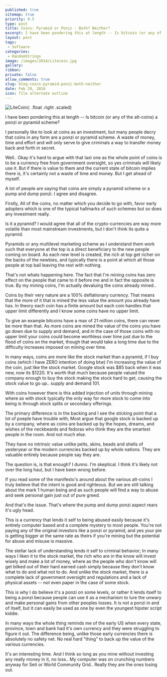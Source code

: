 ```yaml
---
published: true
sitemap: true
priority: 0.5
type: post
title: Coins: Pyramid or Poniz - Both? Neither?
excerpt: I have been pondering this at length -- Is bitcoin (or any of the alt-coins) a ponzi or pyramid scheme? Ponzi maybe, pyramid no.  How can it be one with out the other?
layout: post
tags:
 - Software
categories:
 - RandomStrings
image: /images/2014/Litecoin.jpg
gallery:
ribbon:
private: false
allow_comments: true
slug: blog-coins-pyramid-ponzi-both-neither
date: Feb 29, 2016
icon: file alternate outline
---
```


![LiteCoin](/images/2014/Litecoin.jpg){: .float .right .scaled}

I have been pondering this at length -- Is bitcoin (or any of the alt-coins) a ponzi or pyramid scheme?

I personally like to look at coins as an investment, but many people decry that coins in any form are a ponzi or pyramid scheme.  A waste of money, time and effort and will only serve to give criminals a way to transfer money back and forth in secret.

Well.. Okay it's hard to argue with that last one as the whole point of coins is to be a currency free from government oversight, so yes criminals will likely use it.  But if there is value to them and the current state of bitcoin implies there is, it's certainly not a waste of time and money.  But I get ahead of myself.

A lot of people are saying that coins are simply a pyramid scheme or a pump and dump ponzi.  I agree and disagree.

Firstly, All of the coins, no matter which you decide to go with, favor early adopters which is one of the typical hallmarks of such schemes but so does any investment really.

Is it a pyramid?  I would agree that all of the crypto-currencies are way more volatile than most mainstream investments, but I don't think its quite a pyramid.

Pyramids or any multilevel marketing scheme as I understand them work such that everyone at the top is a direct beneficiary to the new people coming on board.  As each new level is created, the rich at top get richer on the backs of the newbies, and typically there is a point at which all those people at top bail leaving the rest with nothing.

That's not whats happening here. The fact that I'm mining coins has zero effect on the people that came to it before me and in fact the opposite is true.  By my mining coins, I'm actually devaluing the coins already mined..

Coins by their very nature are a 100% deflationary currency.  That means that the more of it that is mined the less value the amount you already have has.  In theory each coin has a finite amount but each coin handles that upper limit differently and I know some coins have no upper limit.  

To give an example bitcoins have a max of 21 million coins, there can never be more than that.  As more coins are mined the value of the coins you have go down due to supply and demand, and in the case of those coins with no upper limit your coins could become worthless over time just due to the flood of coins on the market, though that would take a long time due to the difficulty increases imposed on mining over time.

In many ways, coins are more like the stock market than a pyramid, if I buy coins (which I have ZERO intention of doing btw) I'm increasing the value of the coin, just like the stock market.  Google stock was $85 back when it was new, now its $1220.  It's worth that much because people valued the company enough to buy the stock making the stock hard to get, causing the stock value to go up.. supply and demand 101.

With coins however there is this added injection of units through mining where as with stock typically the only way for more stock to come into being is through stock splits or secondary offerings.

The primary difference is in the backing and I see the sticking point that a lot of poeple have trouble with;  Most argue that google stock is backed up by a company, where as coins are backed up by the hopes, dreams, and wishes of the neckbeards and fedoras who think they are the smartest people in the room. And not much else.

They have no intrinsic value unlike pelts, skins, beads and shells of yesteryear or the modern currencies backed up by whole nations. They are valuable entirely because people say they are. 

The question is, is that enough?  I dunno.  I'm skeptical.  I think it's likely not over the long haul, but I have been wrong before.

If you read some of the manifesto's around about the various alt-coins I truly believe that the intent is good and righteous.  But we are still talking about the mark 1 human being and as such people will find a way to abuse and seek personal gain just out of pure greed.

And that's the issue.  That's where the pump and dump ponzi aspect rears it's ugly head.

This is a currency that lends it self to being abused easily because it's entirely computer based and a complete mystery to most people. You're not paying any of the original investors like a ponzi or pyramid, and yes your pie is getting bigger at the same rate as theirs if you're mining but the potential for abuse and misuse is massive.

The stellar lack of understanding lends it self to criminal behavior; In many ways I liken it to the stock market, the rich who are in the know will invest wisely and make a lot of money, where as the people who don't know will get bilked out of their hard earned cash simply because they don't know what to do and what not to do.  And unlike the stock market, there is a complete lack of government oversight and regulations and a lack of physical assets -- not even paper in the case of some stock.

This is why I do believe it's a ponzi on some levels, or rather it lends itself to being a ponzi because people can use it as a mechanism to lure the unwary and make personal gains from other peoples losses.  It is not a ponzi in and of itself, but it can easily be used as one by even the youngest hipster script kiddie.  

In many ways the whole thing reminds me of the early US when every state, province, town and bank had it's own currency and they were struggling to figure it out.  The difference being, unlike those early currencies there is absolutely no safety net.  No real hard "thing" to back up the value of the various currencies.

It's an interesting time.  And I think so long as you mine without investing any really money in it, no loss..  My computer was on crunching numbers anyway for Seti or World Community Grid..  Really they are the ones losing out.